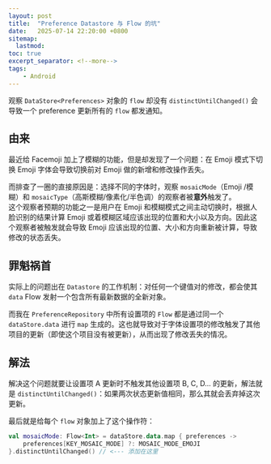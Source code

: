 ```yaml
---
layout: post
title:  "Preference Datastore 与 Flow 的坑"
date:   2025-07-14 22:20:00 +0800
sitemap:
  lastmod: 
toc: true
excerpt_separator: <!--more-->
tags:
    - Android
---
```


观察 `DataStore<Preferences>` 对象的 `flow` 却没有 `distinctUntilChanged()` 会导致一个 preference 更新所有的 `flow` 都发通知。

<!--more-->

## 由来

最近给 Facemoji 加上了模糊的功能，但是却发现了一个问题：在 Emoji 模式下切换 Emoji 字体会导致切换前对 Emoji 做的新增和修改操作丢失。  

而排查了一圈的直接原因是：选择不同的字体时，观察 `mosaicMode`（Emoji /模糊）和 `mosaicType`（高斯模糊/像素化/半色调）的观察者被**意外**触发了。  
这个观察者预期的功能之一是用户在 Emoji 和模糊模式之间主动切换时，根据人脸识别的结果计算 Emoji 或着模糊区域应该出现的位置和大小以及方向。因此这个观察者被触发就会导致 Emoji 应该出现的位置、大小和方向重新被计算，导致修改的状态丢失。  

## 罪魁祸首

实际上的问题出在 `Datastore` 的工作机制：对任何一个键值对的修改，都会使其 `data` Flow 发射一个包含所有最新数据的全新对象。  

而我在 `PreferenceRepository` 中所有设置项的 `Flow` 都是通过同一个 `dataStore.data` 进行 `map` 生成的。这也就导致对于字体设置项的修改触发了其他项目的更新（即使这个项目没有被更新），从而出现了修改丢失的情况。  

## 解法

解决这个问题就要让设置项 A 更新时不触发其他设置项 B, C, D... 的更新，解法就是 `distinctUntilChanged()`：如果两次状态更新值相同，那么其就会丢弃掉这次更新。  

最后就是给每个 `flow` 对象加上了这个操作符：  

```kotlin
val mosaicMode: Flow<Int> = dataStore.data.map { preferences ->
    preferences[KEY_MOSAIC_MODE] ?: MOSAIC_MODE_EMOJI
}.distinctUntilChanged() // <--- 添加在这里
```